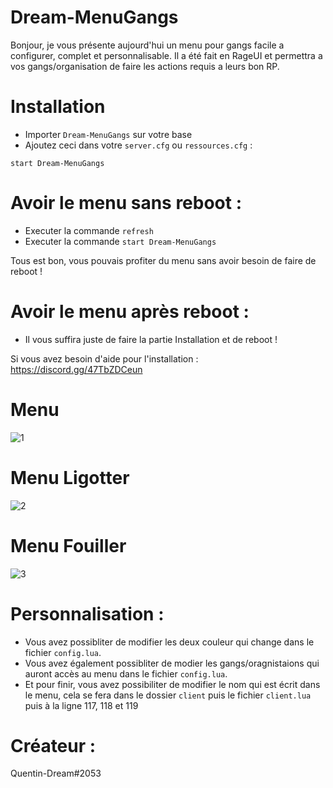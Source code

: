 # Dream-MenuGangs
Bonjour, je vous présente aujourd'hui un menu pour gangs facile a configurer, complet et personnalisable. Il a été fait en RageUI et permettra a vos gangs/organisation de faire les actions requis a leurs bon RP.

# Installation
- Importer `Dream-MenuGangs` sur votre base
- Ajoutez ceci dans votre `server.cfg` ou  `ressources.cfg` :

```
start Dream-MenuGangs
```
# Avoir le menu sans reboot :
- Executer la commande `refresh`
- Executer la commande `start Dream-MenuGangs`

Tous est bon, vous pouvais profiter du menu sans avoir besoin de faire de reboot !

# Avoir le menu après reboot :
- Il vous suffira juste de faire la partie Installation et de reboot !


Si vous avez besoin d'aide pour l'installation : https://discord.gg/47TbZDCeun

# Menu 
![1](https://user-images.githubusercontent.com/101477460/158060093-9c355f70-5c07-4722-a546-87e6be57eb99.PNG)
# Menu Ligotter
![2](https://user-images.githubusercontent.com/101477460/158060095-4e978acd-f5f6-4334-a9ca-6d70271dffd6.PNG)
# Menu Fouiller
![3](https://user-images.githubusercontent.com/101477460/158060097-008ab79e-8db5-472f-a6a0-def69bc57dec.PNG)

# Personnalisation :

- Vous avez possibliter de modifier les deux couleur qui change dans le fichier `config.lua`.
- Vous avez également possibliter de modier les gangs/oragnistaions qui auront accès au menu dans le fichier `config.lua`.
- Et pour finir, vous avez possibiliter de modifier le nom qui est écrit dans le menu, cela se fera dans le dossier `client` puis le fichier `client.lua` puis à la ligne 117, 118 et 119

# Créateur :
Quentin-Dream#2053

